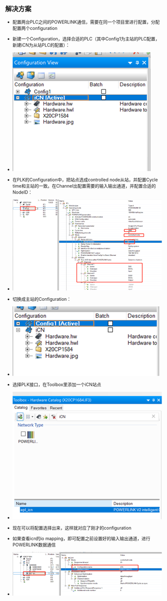 ## 解决方案

- 配置两台PLC之间的POWERLINK通信，需要在同一个项目里进行配置，分配配置两个configuration

- 新建一个Configuration，选择合适的PLC（其中Config1为主站的PLC配置，新建iCN为从站PLC的配置）：
- ![](FILES/037如何配置PLC之间的iCN%20POWERLINK通信/image-20230314135853462.png)

- 在PLK的Configuration中，把站点选成controlled node从站，并配置Cycle time和主站的一致。在Channel出配置需要的输入输出通道，并配置合适的NodeID：
- ![](FILES/037如何配置PLC之间的iCN%20POWERLINK通信/image-20230314135905646.png)

- 切换成主站的Configuration：
- ![](FILES/037如何配置PLC之间的iCN%20POWERLINK通信/image-20230314135913124.png)


- 选择PLK接口，在Toolbox里添加一个iCN站点
- ![](FILES/037如何配置PLC之间的iCN%20POWERLINK通信/image-20230314135918800.png)

- 现在可以将配置选择出来，这样就对应了刚才的configuration
- 如果查看icn的io mapping，即可配置之前设置好的输入输出通道，进行POWERLINK数据通信
- ![](FILES/037如何配置PLC之间的iCN%20POWERLINK通信/image-20230314135924333.png)
